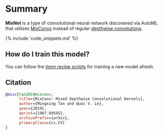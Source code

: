 # Summary

**MixNet** is a type of convolutional neural network discovered via AutoML that utilises [MixConvs](https://paperswithcode.com/method/mixconv) instead of regular [depthwise convolutions](https://paperswithcode.com/method/depthwise-convolution).

{% include 'code_snippets.md' %}

## How do I train this model?

You can follow the [timm recipe scripts](https://rwightman.github.io/pytorch-image-models/scripts/) for training a new model afresh.

## Citation

```BibTeX
@misc{tan2019mixconv,
      title={MixConv: Mixed Depthwise Convolutional Kernels}, 
      author={Mingxing Tan and Quoc V. Le},
      year={2019},
      eprint={1907.09595},
      archivePrefix={arXiv},
      primaryClass={cs.CV}
}
```

<!--
Type: model-index
Collections:
- Name: MixNet
  Paper:
    Title: 'MixConv: Mixed Depthwise Convolutional Kernels'
    URL: https://paperswithcode.com/paper/mixnet-mixed-depthwise-convolutional-kernels
Models:
- Name: mixnet_l
  In Collection: MixNet
  Metadata:
    FLOPs: 738671316
    Parameters: 7330000
    File Size: 29608232
    Architecture:
    - Batch Normalization
    - Dense Connections
    - Dropout
    - Global Average Pooling
    - Grouped Convolution
    - MixConv
    - Squeeze-and-Excitation Block
    - Swish
    Tasks:
    - Image Classification
    Training Techniques:
    - MNAS
    Training Data:
    - ImageNet
    ID: mixnet_l
    Crop Pct: '0.875'
    Image Size: '224'
    Interpolation: bicubic
  Code: https://github.com/rwightman/pytorch-image-models/blob/9a25fdf3ad0414b4d66da443fe60ae0aa14edc84/timm/models/efficientnet.py#L1669
  Weights: https://github.com/rwightman/pytorch-image-models/releases/download/v0.1-weights/mixnet_l-5a9a2ed8.pth
  Results:
  - Task: Image Classification
    Dataset: ImageNet
    Metrics:
      Top 1 Accuracy: 78.98%
      Top 5 Accuracy: 94.18%
- Name: mixnet_m
  In Collection: MixNet
  Metadata:
    FLOPs: 454543374
    Parameters: 5010000
    File Size: 20298347
    Architecture:
    - Batch Normalization
    - Dense Connections
    - Dropout
    - Global Average Pooling
    - Grouped Convolution
    - MixConv
    - Squeeze-and-Excitation Block
    - Swish
    Tasks:
    - Image Classification
    Training Techniques:
    - MNAS
    Training Data:
    - ImageNet
    ID: mixnet_m
    Crop Pct: '0.875'
    Image Size: '224'
    Interpolation: bicubic
  Code: https://github.com/rwightman/pytorch-image-models/blob/9a25fdf3ad0414b4d66da443fe60ae0aa14edc84/timm/models/efficientnet.py#L1660
  Weights: https://github.com/rwightman/pytorch-image-models/releases/download/v0.1-weights/mixnet_m-4647fc68.pth
  Results:
  - Task: Image Classification
    Dataset: ImageNet
    Metrics:
      Top 1 Accuracy: 77.27%
      Top 5 Accuracy: 93.42%
- Name: mixnet_s
  In Collection: MixNet
  Metadata:
    FLOPs: 321264910
    Parameters: 4130000
    File Size: 16727982
    Architecture:
    - Batch Normalization
    - Dense Connections
    - Dropout
    - Global Average Pooling
    - Grouped Convolution
    - MixConv
    - Squeeze-and-Excitation Block
    - Swish
    Tasks:
    - Image Classification
    Training Techniques:
    - MNAS
    Training Data:
    - ImageNet
    ID: mixnet_s
    Crop Pct: '0.875'
    Image Size: '224'
    Interpolation: bicubic
  Code: https://github.com/rwightman/pytorch-image-models/blob/9a25fdf3ad0414b4d66da443fe60ae0aa14edc84/timm/models/efficientnet.py#L1651
  Weights: https://github.com/rwightman/pytorch-image-models/releases/download/v0.1-weights/mixnet_s-a907afbc.pth
  Results:
  - Task: Image Classification
    Dataset: ImageNet
    Metrics:
      Top 1 Accuracy: 75.99%
      Top 5 Accuracy: 92.79%
- Name: mixnet_xl
  In Collection: MixNet
  Metadata:
    FLOPs: 1195880424
    Parameters: 11900000
    File Size: 48001170
    Architecture:
    - Batch Normalization
    - Dense Connections
    - Dropout
    - Global Average Pooling
    - Grouped Convolution
    - MixConv
    - Squeeze-and-Excitation Block
    - Swish
    Tasks:
    - Image Classification
    Training Techniques:
    - MNAS
    Training Data:
    - ImageNet
    ID: mixnet_xl
    Crop Pct: '0.875'
    Image Size: '224'
    Interpolation: bicubic
  Code: https://github.com/rwightman/pytorch-image-models/blob/9a25fdf3ad0414b4d66da443fe60ae0aa14edc84/timm/models/efficientnet.py#L1678
  Weights: https://github.com/rwightman/pytorch-image-models/releases/download/v0.1-weights/mixnet_xl_ra-aac3c00c.pth
  Results:
  - Task: Image Classification
    Dataset: ImageNet
    Metrics:
      Top 1 Accuracy: 80.47%
      Top 5 Accuracy: 94.93%
-->
